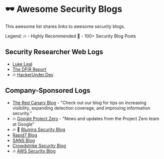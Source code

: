 # 🕶️ Awesome Security Blogs

This awesome list shares links to awesome security blogs.

Legend:
🔥 - Highly Recommended
💯 - 100+ Security Blog Posts


## Security Researcher Web Logs 
* [Luke Leal](https://lukeleal.com/research/posts/) 
* [The DFIR Report](https://thedfirreport.com/)
* 🔥 [HackerUnder.Dev](https://www.hackerunder.dev)


## Company-Sponsored Logs
* [The Red Canary Blog](https://redcanary.com/blog/) - "Check out our blog for tips on increasing visibility, expanding detection coverage, and improving information security." 
* 🔥 [Google Project Zero](https://googleprojectzero.blogspot.com/) - "News and updates from the Project Zero team at Google"
* 🔥 💯 [Blumira Security Blog](https://www.blumira.com/blog/)
* [Rapid7 Blog](https://blog.rapid7.com/tag/research/)
* [SANS Blog](https://www.sans.org/blog/)
* [Crowdstrike Security Blog](https://www.crowdstrike.com/blog/)
* 🔥 [AWS Security Blog](https://aws.amazon.com/blogs/security/)
